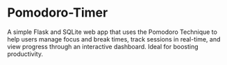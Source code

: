 # Pomodoro-Timer
A simple Flask and SQLite web app that uses the Pomodoro Technique to help users manage focus and break times, track sessions in real-time, and view progress through an interactive dashboard. Ideal for boosting productivity.
